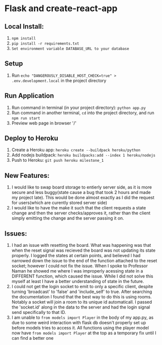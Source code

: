 # Flask and create-react-app
 
## Local Install:
1. `npm install`
2. `pip install -r requirements.txt`
3. `Set environment variable DATABASE_URL to your database`

## Setup
1. Run `echo "DANGEROUSLY_DISABLE_HOST_CHECK=true" > .env.development.local` in the project directory

## Run Application
1. Run command in terminal (in your project directory): `python app.py`
2. Run command in another terminal, `cd` into the project directory, and run `npm run start`
3. Preview web page in browser '/'

## Deploy to Heroku
1. Create a Heroku app: `heroku create --buildpack heroku/python`
2. Add nodejs buildpack: `heroku buildpacks:add --index 1 heroku/nodejs`
3. Push to Heroku: `git push heroku milestone_1`

## New Features:
1. I would like to swap board storage to entierly server side, as it is more secure and less buggy(state cause a bug that took 2 hours and made my project late). This would be done almost exactly as I did the request for users(which are curently stored server side)
2. I would like to have the make it such that the client requests a state change and then the server checks/approves it, rather than the client simply emitting the change and the server passing it on.

## Issues:
1. I had an issue with resetting the board. What was happening was that when the reset signal was recieved the board was not updating its state properly. 
I logged the states at certain points, and believed I had narrowed down the issue to the end of the function attached to the reset socket; however I could not fix the issue.
When I spoke to Professor Naman he showed me where I was improperly acessing state in a DIFFERENT function, which caused the issue. 
While I did not solve this myself at least I have a better understanding of state in the future.
2. I could not get the login socket to emit to only a specific client, despite turning 'broadcast' to 'false' and 'include_self' to true.
After searching the documentation I found that the best way to do this is using rooms. Notably a socket will join a room to its unique id automaticall.
I passed the 'socket.id' along in the data to the server and had the login signal send specifically to that ID.
3. I am unable to `from models import Player` in the body of my app.py, as due to some weird interaction with flask db doesn't properly set up before models tries to access it. All functions using the player model now have `from models import Player` at the top as a temporary fix until I can find a better one